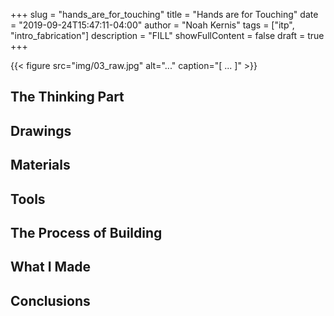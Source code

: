 +++
slug = "hands_are_for_touching"
title = "Hands are for Touching"
date = "2019-09-24T15:47:11-04:00"
author = "Noah Kernis"
tags = ["itp", "intro_fabrication"]
description = "FILL"
showFullContent = false
draft = true
+++

{{< figure src="img/03_raw.jpg" alt="..." caption="[ ... ]" >}}

## The Thinking Part

## Drawings

## Materials

## Tools

## The Process of Building

## What I Made

## Conclusions 